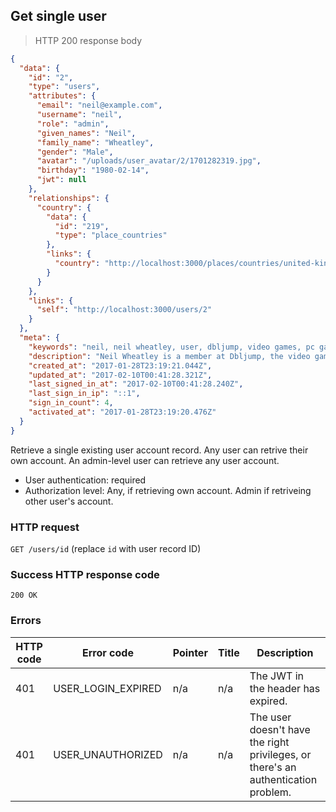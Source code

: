 ## Get single user

> HTTP 200 response body

```JSON
{
  "data": {
    "id": "2",
    "type": "users",
    "attributes": {
      "email": "neil@example.com",
      "username": "neil",
      "role": "admin",
      "given_names": "Neil",
      "family_name": "Wheatley",
      "gender": "Male",
      "avatar": "/uploads/user_avatar/2/1701282319.jpg",
      "birthday": "1980-02-14",
      "jwt": null
    },
    "relationships": {
      "country": {
        "data": {
          "id": "219",
          "type": "place_countries"
        },
        "links": {
          "country": "http://localhost:3000/places/countries/united-kingdom"
        }
      }
    },
    "links": {
      "self": "http://localhost:3000/users/2"
    }
  },
  "meta": {
    "keywords": "neil, neil wheatley, user, dbljump, video games, pc games, gaming",
    "description": "Neil Wheatley is a member at Dbljump, the video game reference.",
    "created_at": "2017-01-28T23:19:21.044Z",
    "updated_at": "2017-02-10T00:41:28.321Z",
    "last_signed_in_at": "2017-02-10T00:41:28.240Z",
    "last_sign_in_ip": "::1",
    "sign_in_count": 4,
    "activated_at": "2017-01-28T23:19:20.476Z"
  }
}
```

Retrieve a single existing user account record. Any user can retrive their own account. An admin-level user can retrieve any user account.

* User authentication: required
* Authorization level: Any, if retrieving own account. Admin if retriveing other user's account.

### HTTP request

`GET /users/id` (replace `id` with user record ID)

### Success HTTP response code

`200 OK`

### Errors

HTTP code | Error code | Pointer | Title | Description
--------- | ---------- | ------- | ----- | -----------
401 | USER_LOGIN_EXPIRED | n/a | n/a | The JWT in the header has expired.
401 | USER_UNAUTHORIZED | n/a | n/a | The user doesn't have the right privileges, or there's an authentication problem.
